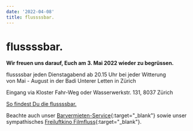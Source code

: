 ```yaml
---
date: '2022-04-08'
title: flussssbar.
---
```

# flussssbar.


**Wir freuen uns darauf, Euch am 3. Mai 2022 wieder zu begrüssen.**

flussssbar jeden Dienstagabend ab 20.15 Uhr bei jeder Witterung<br>
von Mai - August in der Badi Unterer Letten in Zürich

Eingang via Kloster Fahr-Weg oder Wasserwerkstr. 131, 8037 Zürich

[So findest Du die flussssbar.](https://goo.gl/maps/pL3HFSVH7nXdbh1o7)

Beachte auch unser [Barvermieten-Service](https://www.barvermieten.ch){:target="_blank"} sowie unser sympathisches [Freiluftkino Filmfluss](https://www.filmfluss.ch){:target="_blank"}.

